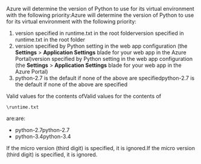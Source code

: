 <span data-ttu-id="6657d-101">Azure will determine the version of Python to use for its virtual environment with the following priority:</span><span class="sxs-lookup"><span data-stu-id="6657d-101">Azure will determine the version of Python to use for its virtual environment with the following priority:</span></span>

1. <span data-ttu-id="6657d-102">version specified in runtime.txt in the root folder</span><span class="sxs-lookup"><span data-stu-id="6657d-102">version specified in runtime.txt in the root folder</span></span>
2. <span data-ttu-id="6657d-103">version specified by Python setting in the web app configuration (the **Settings** > **Application Settings** blade for your web app in the Azure Portal)</span><span class="sxs-lookup"><span data-stu-id="6657d-103">version specified by Python setting in the web app configuration (the **Settings** > **Application Settings** blade for your web app in the Azure Portal)</span></span>
3. <span data-ttu-id="6657d-104">python-2.7 is the default if none of the above are specified</span><span class="sxs-lookup"><span data-stu-id="6657d-104">python-2.7 is the default if none of the above are specified</span></span>

<span data-ttu-id="6657d-105">Valid values for the contents of</span><span class="sxs-lookup"><span data-stu-id="6657d-105">Valid values for the contents of</span></span> 

    \runtime.txt

<span data-ttu-id="6657d-106">are:</span><span class="sxs-lookup"><span data-stu-id="6657d-106">are:</span></span>

* <span data-ttu-id="6657d-107">python-2.7</span><span class="sxs-lookup"><span data-stu-id="6657d-107">python-2.7</span></span>
* <span data-ttu-id="6657d-108">python-3.4</span><span class="sxs-lookup"><span data-stu-id="6657d-108">python-3.4</span></span>

<span data-ttu-id="6657d-109">If the micro version (third digit) is specified, it is ignored.</span><span class="sxs-lookup"><span data-stu-id="6657d-109">If the micro version (third digit) is specified, it is ignored.</span></span>

